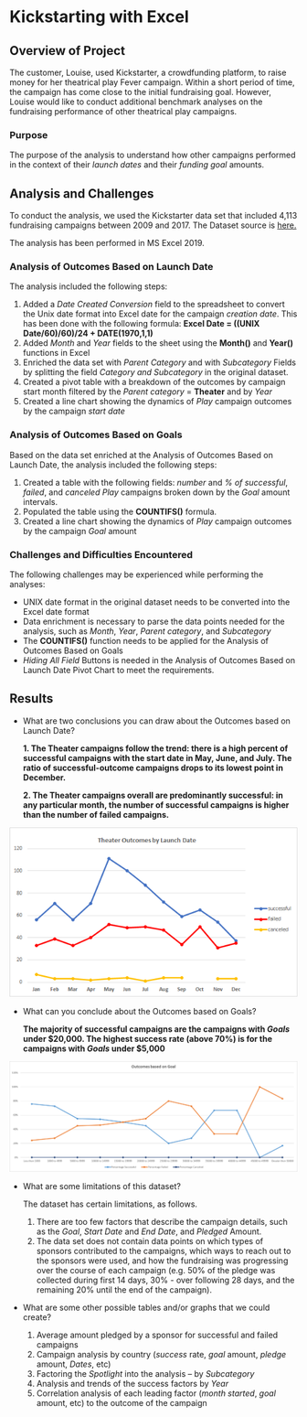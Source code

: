 # Kickstarting with Excel

## Overview of Project

The customer, Louise, used Kickstarter, a crowdfunding platform, to raise money for her theatrical play Fever campaign. Within a short period of time, the campaign has come close to the initial fundraising goal. However, Louise would like to conduct additional benchmark analyses on the fundraising performance of other theatrical play campaigns. 

### Purpose

The purpose of the analysis to understand how other campaigns performed in the context of their *launch dates* and their *funding goal* amounts.

## Analysis and Challenges

To conduct the analysis, we used the Kickstarter data set that included 4,113 fundraising campaigns between 2009 and 2017. The Dataset source is [here.](https://2u-data-curriculum-team.s3.amazonaws.com/dataviz-online/module_1/data-1-1-3-StarterBook.xlsx) 

The analysis has been performed in MS Excel 2019. 

### Analysis of Outcomes Based on Launch Date

The analysis included the following steps:

1.	Added a *Date Created Conversion* field to the spreadsheet to convert the Unix date format into Excel date for the campaign *creation date*. This has been done with the following formula:  **Excel Date = ((UNIX Date/60)/60)/24 + DATE(1970,1,1)** 
2.	Added *Month* and *Year* fields to the sheet using the **Month()** and **Year()** functions in Excel
3.	Enriched the data set with *Parent Category* and with *Subcategory* Fields by splitting the field *Category and Subcategory* in the original dataset.
4.	Created a pivot table with a breakdown of the outcomes by campaign start month filtered by the *Parent category* = **Theater** and by *Year*
5.	Created a line chart showing the dynamics of *Play* campaign outcomes by the campaign *start date*

### Analysis of Outcomes Based on Goals

Based on the data set enriched at the Analysis of Outcomes Based on Launch Date, the analysis included the following steps:

1.	Created a table with the following fields: *number* and *% of successful*, *failed*, and *canceled* *Play* campaigns broken down by the *Goal* amount intervals.
2.	Populated the table using the **COUNTIFS()** formula.
3.	Created a line chart showing the dynamics of *Play* campaign outcomes by the campaign *Goal* amount  

### Challenges and Difficulties Encountered
 
The following challenges may be experienced while performing the analyses:

-	UNIX date format in the original dataset needs to be converted into the Excel date format
-	Data enrichment is necessary to parse the data points needed for the analysis, such as *Month*, *Year*, *Parent category*, and *Subcategory*
-	The **COUNTIFS()** function needs to be applied for the Analysis of Outcomes Based on Goals
-	*Hiding All Field* Buttons is needed in the Analysis of Outcomes Based on Launch Date Pivot Chart to meet the requirements. 

## Results

- What are two conclusions you can draw about the Outcomes based on Launch Date?

    **1.	The Theater campaigns follow the trend: there is a high percent of successful campaigns with the start date in May, June, and July.  The ratio of successful-outcome campaigns drops to its lowest point in December.**
    
    **2.	The Theater campaigns overall are predominantly successful: in any particular month, the number of successful campaigns is higher than the number of failed campaigns.**

![Theater outcomes vs Launch](Theater_Outcomes_vs_Launch.png)
- What can you conclude about the Outcomes based on Goals?

    **The majority of successful campaigns are the campaigns with _Goals_ under $20,000. The highest success rate (above 70%) is for the campaigns with _Goals_ under $5,000**

![Theater outcomes vs Goals](Outcomes_vs_Goals.png)

- What are some limitations of this dataset?

    The dataset has certain limitations, as follows. 

    1.	There are too few factors that describe the campaign details, such as the *Goal*, *Start Date* and *End Date*, and *Pledged* Amount. 
    2.	The data set does not contain data points on which types of sponsors contributed to the campaigns, which ways to reach out to the sponsors were used, and how the fundraising was progressing over the course of each campaign (e.g. 50% of the pledge was collected during first 14 days, 30% - over following 28 days, and the remaining 20% until the end of the campaign).

- What are some other possible tables and/or graphs that we could create?

    1.	Average amount pledged by a sponsor for successful and failed campaigns
    2.	Campaign analysis by country (*success* rate, *goal* amount, *pledge* amount, *Dates*, etc)
    3.	Factoring the *Spotlight* into the analysis – by *Subcategory*
    4.	Analysis and trends of the success factors by *Year* 
    5.	Correlation analysis of each leading factor (*month started*, *goal* amount, etc) to the outcome of the campaign

